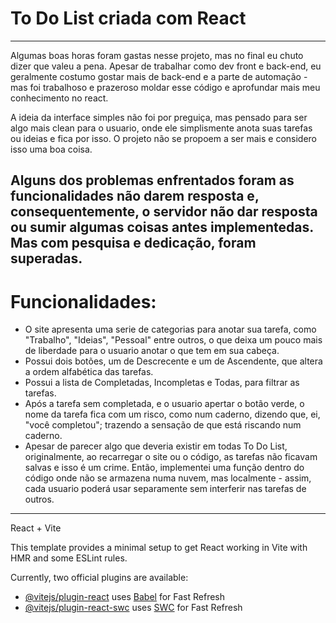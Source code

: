 # To Do List criada com React
------------------------
Algumas boas horas foram gastas nesse projeto, mas no final eu chuto dizer que valeu a pena. Apesar de trabalhar como dev front e back-end, eu geralmente costumo gostar mais de back-end e a parte de automação - mas foi trabalhoso e prazeroso moldar esse código e aprofundar mais meu conhecimento no react.

A ideia da interface simples não foi por preguiça, mas pensado para ser algo mais clean para o usuario, onde ele simplismente anota suas tarefas ou ideias e fica por isso. O projeto não se propoem a ser mais e considero isso uma boa coisa.

Alguns dos problemas enfrentados foram as funcionalidades não darem resposta e, consequentemente, o servidor não dar resposta ou sumir algumas coisas antes implementedas. Mas com pesquisa e dedicação, foram superadas.
-----------------------------
# Funcionalidades:

* O site apresenta uma serie de categorias para anotar sua tarefa, como "Trabalho", "Ideias", "Pessoal" entre outros, o que deixa um pouco mais de liberdade para o usuario anotar o que tem em sua cabeça.
* Possui dois botões, um de Descrecente e um de Ascendente, que altera a ordem alfabética das tarefas.
* Possui a lista de Completadas, Incompletas e Todas, para filtrar as tarefas.
* Após a tarefa sem completada, e o usuario apertar o botão verde, o nome da tarefa fica com um risco, como num caderno, dizendo que, ei, "você completou"; trazendo a sensação de que está riscando num caderno.
* Apesar de parecer algo que deveria existir em todas To Do List, originalmente, ao recarregar o site ou o código, as tarefas não ficavam salvas e isso é um crime. Então, implementei uma função dentro do código onde não se armazena numa nuvem, mas localmente - assim, cada usuario poderá usar separamente sem interferir nas tarefas de outros.
-------------------------------------
React + Vite

This template provides a minimal setup to get React working in Vite with HMR and some ESLint rules.

Currently, two official plugins are available:

- [@vitejs/plugin-react](https://github.com/vitejs/vite-plugin-react/blob/main/packages/plugin-react/README.md) uses [Babel](https://babeljs.io/) for Fast Refresh
- [@vitejs/plugin-react-swc](https://github.com/vitejs/vite-plugin-react-swc) uses [SWC](https://swc.rs/) for Fast Refresh

